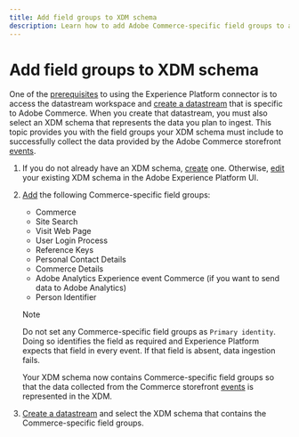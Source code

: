 ```yaml
---
title: Add field groups to XDM schema
description: Learn how to add Adobe Commerce-specific field groups to an XDM schema.
---
```

# Add field groups to XDM schema

One of the [prerequisites](overview.md#prereqs) to using the Experience Platform connector is to access the datastream workspace and [create a datastream](https://experienceleague.adobe.com/docs/experience-platform/edge/datastreams/overview.html?lang=en) that is specific to Adobe Commerce. When you create that datastream, you must also select an XDM schema that represents the data you plan to ingest. This topic provides you with the field groups your XDM schema must include to successfully collect the data provided by the Adobe Commerce storefront [events](events.md).

1. If you do not already have an XDM schema, [create](https://experienceleague.adobe.com/docs/experience-platform/xdm/ui/resources/schemas.html?lang=en#create) one. Otherwise, [edit](https://experienceleague.adobe.com/docs/experience-platform/xdm/ui/resources/schemas.html?lang=en#edit) your existing XDM schema in the Adobe Experience Platform UI.

1. [Add](https://experienceleague.adobe.com/docs/experience-platform/xdm/ui/resources/schemas.html?lang=en#add-field-groups) the following Commerce-specific field groups:
    
    - Commerce
    - Site Search 
    - Visit Web Page
    - User Login Process
    - Reference Keys
    - Personal Contact Details 
    - Commerce Details
    - Adobe Analytics Experience event Commerce (if you want to send data to Adobe Analytics)
    - Person Identifier
    
    >[!NOTE]
    >
    > Do not set any Commerce-specific field groups as `Primary identity`. Doing so identifies the field as required and Experience Platform expects that field in every event. If that field is absent, data ingestion fails.
    
    Your XDM schema now contains Commerce-specific field groups so that the data collected from the Commerce storefront [events](events.md) is represented in the XDM.

1. [Create a datastream](https://experienceleague.adobe.com/docs/experience-platform/edge/datastreams/overview.html) and select the XDM schema that contains the Commerce-specific field groups.
